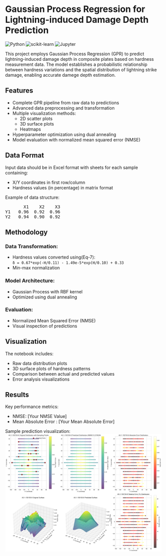 # Gaussian Process Regression for Lightning-induced Damage Depth Prediction

![Python](https://img.shields.io/badge/Python-3.7%2B-blue)
![scikit-learn](https://img.shields.io/badge/scikit--learn-1.0%2B-orange)
![Jupyter](https://img.shields.io/badge/Jupyter-Notebook-red)

This project employs Gaussian Process Regression (GPR) to predict lightning-induced damage depth in composite plates based on hardness measurement data. The model establishes a probabilistic relationship between hardness variations and the spatial distribution of lightning strike damage, enabling accurate damege depth estimation.
## Features

- Complete GPR pipeline from raw data to predictions
- Advanced data preprocessing and transformation
- Multiple visualization methods:
  - 2D scatter plots
  - 3D surface plots
  - Heatmaps
- Hyperparameter optimization using dual annealing
- Model evaluation with normalized mean squared error (NMSE)

## Data Format
Input data should be in Excel format with sheets for each sample containing:
- X/Y coordinates in first row/column
- Hardness values (in percentage) in matrix format

Example of data structure:
<pre>
       X1    X2    X3
Y1   0.96  0.92  0.96
Y2   0.94  0.90  0.92
</pre>



## Methodology
### Data Transformation:
- Hardness values converted using(Eq-7):  
  `δ = 0.67*exp(-H/0.11) - 1.49e-5*exp(H/0.10) + 0.33`
- Min-max normalization

### Model Architecture:
- Gaussian Process with RBF kernel
- Optimized using dual annealing

### Evaluation:
- Normalized Mean Squared Error (NMSE)
- Visual inspection of predictions

## Visualization
The notebook includes:
- Raw data distribution plots
- 3D surface plots of hardness patterns
- Comparison between actual and predicted values
- Error analysis visualizations

## Results
Key performance metrics:
- NMSE: [Your NMSE Value]
- Mean Absolute Error : [Your Mean Absolute Error]

Sample prediction visualization:  
![Prediction Visualization](images/prediction_example.png)
